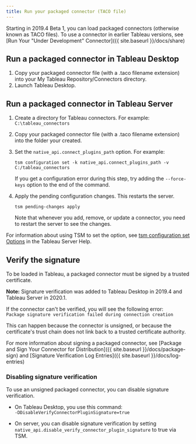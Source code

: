 ```yaml
---
title: Run your packaged connector (TACO file)
---
```


Starting in 2019.4 Beta 1, you can load packaged connectors (otherwise known as TACO files). To use a connector in earlier Tableau versions, see  [Run Your "Under Development" Connector]({{ site.baseurl }}/docs/share)

## Run a packaged connector in Tableau Desktop
1. Copy your packaged connector file (with a .taco filename extension) into your My Tableau Repository/Connectors directory. 
1. Launch Tableau Desktop.

## Run a packaged connector in Tableau Server
1. Create a directory for Tableau connectors. For example:   
`C:\tableau_connectors`
1. Copy your packaged connector file (with a .taco filename extension) into  the folder your created.
1. Set the `native_api.connect_plugins_path` option. For example:

    ```
    tsm configuration set -k native_api.connect_plugins_path -v C:/tableau_connectors
    ```

    If you get a configuration error during this step, try adding the `--force-keys` option to the end of the command.

1. Apply the pending configuration changes.  This restarts the server.

    ```
    tsm pending-changes apply
    ```

    Note that whenever you add, remove, or update a connector, you need to restart the server to see the changes.

For information about using TSM to set the option, see [tsm configuration set Options](https://onlinehelp.tableau.com/current/server-linux/en-us/cli_configuration-set_tsm.htm) in the Tableau Server Help.

## Verify the signature

To be loaded in Tableau, a packaged connector must be signed by a trusted certificate. 

__Note:__ Signature verification was added to Tableau Desktop in 2019.4 and Tableau Server in 2020.1.

If the connector can't be verified, you will see the following error:    
`Package signature verification failed during connection creation`

This can happen because the connector is unsigned, or because the certificate's trust chain does not link back to a trusted certificate authority.

For more information about signing a packaged connector, see [Package and Sign Your Connector for Distribution]({{ site.baseurl }}/docs/package-sign) and [Signature Verification Log Entries]({{ site.baseurl }}/docs/log-entries)

### Disabling signature verification

To use an unsigned packaged connector, you can disable signature verification.

- On Tableau Desktop, you use this command:    
`-DDisableVerifyConnectorPluginSignature=true`

- On server, you can disable signature verification by setting  `native_api.disable_verify_connector_plugin_signature` to true via TSM.
